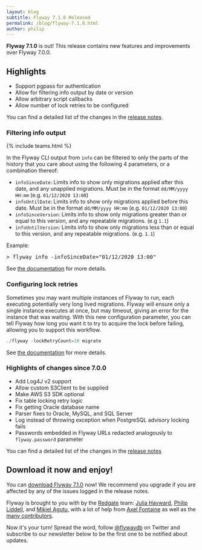 ```yaml
---
layout: blog
subtitle: Flyway 7.1.0 Released
permalink: /blog/flyway-7.1.0.html
author: philip
---
```


**Flyway 7.1.0** is out! This release contains new features and improvements over Flyway 7.0.0.

## Highlights
- Support pgpass for authentication
- Allow for filtering info output by date or version
- Allow arbitrary script callbacks
- Allow number of lock retries to be configured

You can find a detailed list of the changes in the [release notes](/documentation/learnmore/releaseNotes#7.1.0).

### Filtering info output
{% include teams.html %}

In the Flyway CLI output from `info` can be filtered to only the parts of the history that you care about using the following 4 parameters, or a combination thereof:
- `infoSinceDate`: Limits info to show only migrations applied after this date, and any unapplied migrations. Must be in the format `dd/MM/yyyy HH:mm` (e.g. `01/12/2020 13:00`)
- `infoUntilDate`: Limits info to show only migrations applied before this date. Must be in the format `dd/MM/yyyy HH:mm` (e.g. `01/12/2020 13:00`)
- `infoSinceVersion`: Limits info to show only migrations greater than or equal to this version, and any repeatable migrations. (e.g `1.1`)
- `infoUntilVersion`: Limits info to show only migrations less than or equal to this version, and any repeatable migrations. (e.g. `1.1`)

Example:
<pre class="console">&gt; flyway info -infoSinceDate="01/12/2020 13:00"
</pre>

See [the documentation](/documentation/usage/commandline/info#filtering-output) for more details. 

### Configuring lock retries

Sometimes you may want multiple instances of Flyway to run, each executing potentially very long lived migrations. Flyway will ensure only a single instance executes at once, but may timeout, giving an error for the instance that was waiting. With this new configuration parameter, you can tell Flyway how long you want it to try to acquire the lock before failing, allowing you to support this workflow.

```powershell
./flyway -lockRetryCount=10 migrate
```

See [the documentation](/documentation/configuration/parameters/lockRetryCount) for more details. 

### Highlights of changes since 7.0.0
- Add Log4J v2 support
- Allow custom S3Client to be supplied
- Make AWS S3 SDK optional
- Fix table locking retry logic
- Fix getting Oracle database name
- Parser fixes to Oracle, MySQL, and SQL Server
- Log instead of throwing exception when PostgreSQL advisory locking fails
- Passwords embedded in Flyway URLs redacted analogously to <code>flyway.password</code> parameter

You can find a detailed list of the changes in the [release notes](/documentation/learnmore/releaseNotes#7.0.1)

## Download it now and enjoy!

You can [download Flyway 7.1.0](/download) now! We recommend you upgrade if you are affected by any
of the issues logged in the release notes.

Flyway is brought to you with <i class="fa fa-heart"></i> by the [Redgate](https://red-gate.com) team:
[Julia Hayward](https://twitter.com/Julia_Hayward),
[Philip Liddell](https://github.com/Lyeeedar), and [Mikiel Agutu](https://twitter.com/mikielagutu),
with a lot of help from [Axel Fontaine](https://twitter.com/axelfontaine)
as well as the [many contributors](/documentation/contribute/hallOfFame).

Now it's your turn! Spread the word, follow [@flywaydb](https://twitter.com/flywaydb) on Twitter and
subscribe to our newsletter below to be the first one to be notified about updates.
